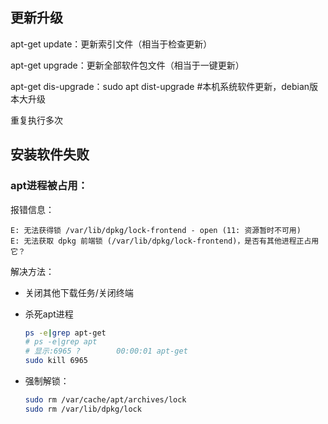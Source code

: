 ## 更新升级

apt-get update：更新索引文件（相当于检查更新）

apt-get upgrade：更新全部软件包文件（相当于一键更新）

apt-get dis-upgrade：sudo apt dist-upgrade    #本机系统软件更新，debian版本大升级

重复执行多次



## 安装软件失败

### apt进程被占用：

报错信息：

```
E: 无法获得锁 /var/lib/dpkg/lock-frontend - open (11: 资源暂时不可用)
E: 无法获取 dpkg 前端锁 (/var/lib/dpkg/lock-frontend)，是否有其他进程正占用它？
```

解决方法：

+ 关闭其他下载任务/关闭终端

+ 杀死apt进程

    ```bash
    ps -e|grep apt-get
    # ps -e|grep apt
    # 显示:6965 ?        00:00:01 apt-get
    sudo kill 6965
    ```

    

+ 强制解锁：

    ```bash
    sudo rm /var/cache/apt/archives/lock
    sudo rm /var/lib/dpkg/lock
    ```

    

































































